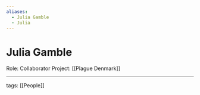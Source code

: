 ```yaml
---
aliases:
  - Julia Gamble
  - Julia
---
```


# Julia Gamble

Role: Collaborator
Project: [[Plague Denmark]]

---

tags: [[People]]